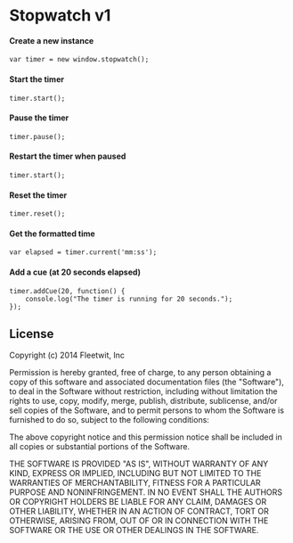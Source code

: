 # Stopwatch v1 #

#### Create a new instance ####
`var timer = new window.stopwatch();`

#### Start the timer ####
`timer.start();`

#### Pause the timer ####
`timer.pause();`

#### Restart the timer when paused ####
`timer.start();`

#### Reset the timer ####
`timer.reset();`

#### Get the formatted time ####
`var elapsed = timer.current('mm:ss');`

#### Add a cue (at 20 seconds elapsed) ####
```
timer.addCue(20, function() {
	console.log("The timer is running for 20 seconds.");
});
```

## License ##
Copyright (c) 2014 Fleetwit, Inc

Permission is hereby granted, free of charge, to any person obtaining a copy
of this software and associated documentation files (the "Software"), to deal
in the Software without restriction, including without limitation the rights
to use, copy, modify, merge, publish, distribute, sublicense, and/or sell
copies of the Software, and to permit persons to whom the Software is
furnished to do so, subject to the following conditions:

The above copyright notice and this permission notice shall be included in
all copies or substantial portions of the Software.

THE SOFTWARE IS PROVIDED "AS IS", WITHOUT WARRANTY OF ANY KIND, EXPRESS OR
IMPLIED, INCLUDING BUT NOT LIMITED TO THE WARRANTIES OF MERCHANTABILITY,
FITNESS FOR A PARTICULAR PURPOSE AND NONINFRINGEMENT. IN NO EVENT SHALL THE
AUTHORS OR COPYRIGHT HOLDERS BE LIABLE FOR ANY CLAIM, DAMAGES OR OTHER
LIABILITY, WHETHER IN AN ACTION OF CONTRACT, TORT OR OTHERWISE, ARISING FROM,
OUT OF OR IN CONNECTION WITH THE SOFTWARE OR THE USE OR OTHER DEALINGS IN
THE SOFTWARE.